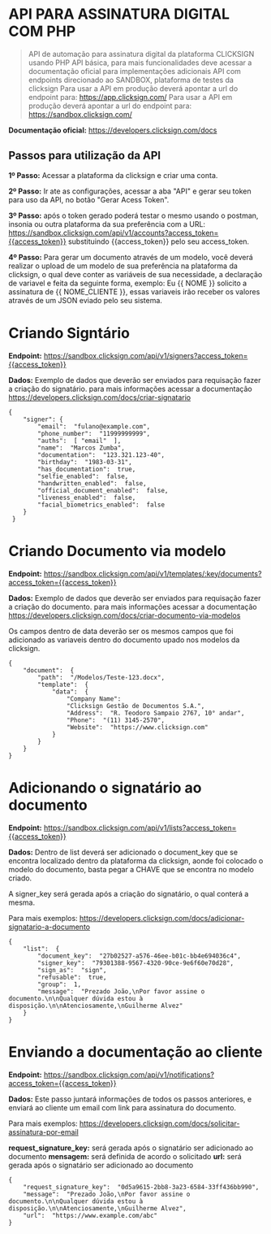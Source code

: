 
# API PARA ASSINATURA DIGITAL COM PHP

> API de automação para assinatura digital da plataforma CLICKSIGN usando PHP
> API básica, para mais funcionalidades deve acessar a documentação oficial para implementações adicionais
> API com endpoints direcionado ao SANDBOX, plataforma de testes da clicksign
> Para usar a API em produção deverá apontar a url do endpoint para: https://app.clicksign.com/
> Para usar a API em produção deverá apontar a url do endpoint para: https://sandbox.clicksign.com/

**Documentação oficial:** https://developers.clicksign.com/docs

Passos para utilização da API
-----------------------------

**1º Passo:**  Acessar a plataforma da clicksign e criar uma conta.

**2º Passo:** Ir ate as configurações, acessar a aba "API" e gerar seu token para uso da API, no botão "Gerar Acess Token".

**3º Passo:** após o token gerado poderá testar o mesmo usando o postman, insonia ou outra plataforma da sua preferência com a URL: https://sandbox.clicksign.com/api/v1/accounts?access_token={{access_token}} substituindo {{access_token}} pelo seu access_token.

**4º Passo:** Para gerar um documento através de um modelo, você deverá realizar o upload de um modelo de sua preferência na plataforma da clicksign, o qual deve conter as variáveis
de sua necessidade, a declaração de variavel e feita da seguinte forma, exemplo: Eu {{ NOME }} solicito a assinatura de {{ NOME_CLIENTE }}, essas variaveis irão receber os valores através de um JSON eviado pelo seu sistema.

# Criando Signtário
**Endpoint:** https://sandbox.clicksign.com/api/v1/signers?access_token={{access_token}}

**Dados:**  Exemplo de dados que deverão ser enviados para requisação fazer a criação do signatário.
para mais informações acessar a documentação https://developers.clicksign.com/docs/criar-signatario

    { 
	    "signer": { 
		    "email":  "fulano@example.com", 
		    "phone_number":  "11999999999", 
		    "auths":  [ "email"  ], 
		    "name":  "Marcos Zumba", 
		    "documentation":  "123.321.123-40", 
		    "birthday":  "1983-03-31", 
		    "has_documentation":  true, 
		    "selfie_enabled":  false, 
		    "handwritten_enabled":  false, 
		    "official_document_enabled":  false, 
		    "liveness_enabled":  false, 
		    "facial_biometrics_enabled":  false  
	    }
     }

# Criando Documento via modelo
**Endpoint:** https://sandbox.clicksign.com/api/v1/templates/:key/documents?access_token={{access_token}}

**Dados:**  Exemplo de dados que deverão ser enviados para requisação fazer a criação do documento.
para mais informações acessar a documentação https://developers.clicksign.com/docs/criar-documento-via-modelos

Os campos dentro de data deverão ser os mesmos campos que foi adicionado as variaveis dentro do documento upado nos modelos da clicksign.

    { 
	    "document":  { 
		    "path":  "/Modelos/Teste-123.docx", 
		    "template":  { 
			    "data":  { 
				    "Company Name":  
				    "Clicksign Gestão de Documentos S.A.", 
				    "Address":  "R. Teodoro Sampaio 2767, 10° andar", 
				    "Phone":  "(11) 3145-2570", 
				    "Website":  "https://www.clicksign.com"  
			    } 
		    } 
	    } 
    }
    
# Adicionando o signatário ao documento
**Endpoint:** https://sandbox.clicksign.com/api/v1/lists?access_token={{access_token}}

**Dados:** Dentro de list deverá ser adicionado o document_key que se encontra localizado dentro da plataforma da clicksign, aonde foi colocado o modelo do documento, basta pegar a CHAVE que se encontra no modelo criado.

A signer_key será gerada após a criação do signatário, o qual conterá a mesma.

Para mais exemplos: https://developers.clicksign.com/docs/adicionar-signatario-a-documento

    { 
	    "list":  { 
		    "document_key":  "27b02527-a576-46ee-b01c-bb4e694036c4", 
		    "signer_key":  "79301388-9567-4320-90ce-9e6f60e70d28", 
		    "sign_as":  "sign", 
		    "refusable":  true, 
		    "group":  1, 
		    "message":  "Prezado João,\nPor favor assine o documento.\n\nQualquer dúvida estou à 					  disposição.\n\nAtenciosamente,\nGuilherme Alvez"  
	    } 
    }
    
# Enviando a documentação ao cliente
**Endpoint:** https://sandbox.clicksign.com/api/v1/notifications?access_token={{access_token}}

**Dados:** Este passo juntará informações de todos os passos anteriores, e enviará ao cliente um email com link para assinatura do documento.

Para mais exemplos: https://developers.clicksign.com/docs/solicitar-assinatura-por-email

**request_signature_key:** será gerada após o signatário ser adicionado ao documento
**mensagem:** será definida de acordo o solicitado
**url:** será gerada após o signatário ser adicionado ao documento

    { 
	    "request_signature_key":  "0d5a9615-2bb8-3a23-6584-33ff436bb990", 
	    "message":  "Prezado João,\nPor favor assine o documento.\n\nQualquer dúvida estou à disposição.\n\nAtenciosamente,\nGuilherme Alvez", 
	    "url":  "https://www.example.com/abc" 
    }
